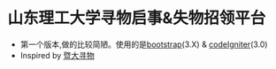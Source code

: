 # 山东理工大学寻物启事&失物招领平台
* 第一个版本,做的比较简陋。使用的是[bootstrap](http://getbootstrap.com)(3.X) & [codeIgniter](http://codeigniter.org.cn/)(3.0)
* Inspired by [暨大寻物](http://xunwu.jnuren.com/)

